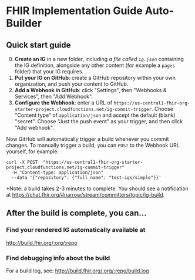 # FHIR Implementation Guide Auto-Builder

## Quick start guide

0. **Create an IG** in a new folder, including *a file called `ig.json`* containing the IG definition, alongside any other content (for example a `pages` folder) that your IG requires.
1. **Put your IG on GitHub**: create a GitHub repository within your own organization, and push your content to GitHub.
2. **Add a Webhook in GitHub**: click "Settings", then "Webhooks & Services", then "Add Webhook".
3. **Configure the Webhook**: enter a URL of `https://us-central1-fhir-org-starter-project.cloudfunctions.net/ig-commit-trigger`. Choose "Content type" of `application/json` and accept the default (blank) "secret". Choose "Just the push event" as your trigger, and then click "Add webhook".

Now GitHub will automatically trigger a build whenever you commit changes. To manually trigger a build, you can `POST` to the Webhook URL yourself, for example:

```
curl -X POST  "https://us-central1-fhir-org-starter-project.cloudfunctions.net/ig-commit-trigger"
  -H "Content-type: application/json"
  --data '{"repository": {"full_name": "test-igs/simple"}}'
```

*Note: a build takes 2-3 minutes to complete. You should see a notification at https://chat.fhir.org/#narrow/stream/committers/topic/ig-build.

## After the build is complete, you can...

### Find your rendered IG automatically available at

http://build.fhir.org/:org/:repo

### Find debugging info about the build

For a build log, see:
http://build.fhir.org/:org/:repo/build.log
